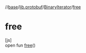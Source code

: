 //[base](../../../index.md)/[lib.protobuf](../index.md)/[BinaryIterator](index.md)/[free](free.md)

# free

[js]\
open fun [free](free.md)()
